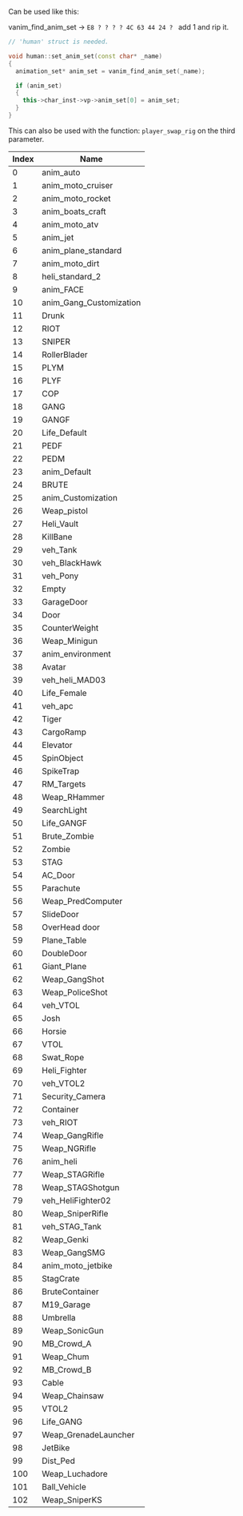 Can be used like this:

vanim_find_anim_set -> `E8 ? ? ? ? 4C 63 44 24 ? ` add 1 and rip it.

```cpp
// 'human' struct is needed.

void human::set_anim_set(const char* _name)
{
  animation_set* anim_set = vanim_find_anim_set(_name);

  if (anim_set)
  {
    this->char_inst->vp->anim_set[0] = anim_set;
  }
}
```

This can also be used with the function: `player_swap_rig` on the third parameter.

| Index  | Name |
| ------------- | ------------- |
| 0 | anim_auto |
| 1 | anim_moto_cruiser |
| 2 | anim_moto_rocket |
| 3 | anim_boats_craft |
| 4 | anim_moto_atv |
| 5 | anim_jet |
| 6 | anim_plane_standard |
| 7 | anim_moto_dirt |
| 8 | heli_standard_2 |
| 9 | anim_FACE |
| 10 | anim_Gang_Customization |
| 11 | Drunk |
| 12 | RIOT |
| 13 | SNIPER |
| 14 | RollerBlader |
| 15 | PLYM |
| 16 | PLYF |
| 17 | COP |
| 18 | GANG |
| 19 | GANGF |
| 20 | Life_Default |
| 21 | PEDF |
| 22 | PEDM |
| 23 | anim_Default |
| 24 | BRUTE |
| 25 | anim_Customization |
| 26 | Weap_pistol |
| 27 | Heli_Vault |
| 28 | KillBane |
| 29 | veh_Tank |
| 30 | veh_BlackHawk |
| 31 | veh_Pony |
| 32 | Empty |
| 33 | GarageDoor |
| 34 | Door |
| 35 | CounterWeight |
| 36 | Weap_Minigun |
| 37 | anim_environment |
| 38 | Avatar |
| 39 | veh_heli_MAD03 |
| 40 | Life_Female |
| 41 | veh_apc |
| 42 | Tiger |
| 43 | CargoRamp |
| 44 | Elevator |
| 45 | SpinObject |
| 46 | SpikeTrap |
| 47 | RM_Targets |
| 48 | Weap_RHammer |
| 49 | SearchLight |
| 50 | Life_GANGF |
| 51 | Brute_Zombie |
| 52 | Zombie |
| 53 | STAG |
| 54 | AC_Door |
| 55 | Parachute |
| 56 | Weap_PredComputer |
| 57 | SlideDoor |
| 58 | OverHead door |
| 59 | Plane_Table |
| 60 | DoubleDoor |
| 61 | Giant_Plane |
| 62 | Weap_GangShot |
| 63 | Weap_PoliceShot |
| 64 | veh_VTOL |
| 65 | Josh |
| 66 | Horsie |
| 67 | VTOL |
| 68 | Swat_Rope |
| 69 | Heli_Fighter |
| 70 | veh_VTOL2 |
| 71 | Security_Camera |
| 72 | Container |
| 73 | veh_RIOT |
| 74 | Weap_GangRifle |
| 75 | Weap_NGRifle |
| 76 | anim_heli |
| 77 | Weap_STAGRifle |
| 78 | Weap_STAGShotgun |
| 79 | veh_HeliFighter02 |
| 80 | Weap_SniperRifle |
| 81 | veh_STAG_Tank |
| 82 | Weap_Genki |
| 83 | Weap_GangSMG |
| 84 | anim_moto_jetbike |
| 85 | StagCrate |
| 86 | BruteContainer |
| 87 | M19_Garage |
| 88 | Umbrella |
| 89 | Weap_SonicGun |
| 90 | MB_Crowd_A |
| 91 | Weap_Chum |
| 92 | MB_Crowd_B |
| 93 | Cable |
| 94 | Weap_Chainsaw |
| 95 | VTOL2 |
| 96 | Life_GANG |
| 97 | Weap_GrenadeLauncher |
| 98 | JetBike |
| 99 | Dist_Ped |
| 100 | Weap_Luchadore |
| 101 | Ball_Vehicle |
| 102 | Weap_SniperKS |
